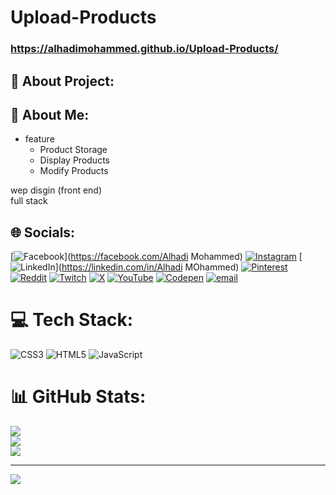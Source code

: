 # Upload-Products

### https://alhadimohammed.github.io/Upload-Products/


## 💫 About Project:


## 💫 About Me:
- feature 
  - Product Storage
  - Display Products
  - Modify Products



  
wep disgin (front end)<br>full stack


## 🌐 Socials:
[![Facebook](https://img.shields.io/badge/Facebook-%231877F2.svg?logo=Facebook&logoColor=white)](https://facebook.com/Alhadi Mohammed) [![Instagram](https://img.shields.io/badge/Instagram-%23E4405F.svg?logo=Instagram&logoColor=white)](https://instagram.com/its__hodhod) [![LinkedIn](https://img.shields.io/badge/LinkedIn-%230077B5.svg?logo=linkedin&logoColor=white)](https://linkedin.com/in/Alhadi MOhammed) [![Pinterest](https://img.shields.io/badge/Pinterest-%23E60023.svg?logo=Pinterest&logoColor=white)](https://pinterest.com/hudhod) [![Reddit](https://img.shields.io/badge/Reddit-%23FF4500.svg?logo=Reddit&logoColor=white)](https://reddit.com/user/AlhadiMOhammed) [![Twitch](https://img.shields.io/badge/Twitch-%239146FF.svg?logo=Twitch&logoColor=white)](https://twitch.tv/alhadimohammed) [![X](https://img.shields.io/badge/X-black.svg?logo=X&logoColor=white)](https://x.com/@Alhadi_Hudhod) [![YouTube](https://img.shields.io/badge/YouTube-%23FF0000.svg?logo=YouTube&logoColor=white)](https://youtube.com/@www.youtube.com/@hudhod) [![Codepen](https://img.shields.io/badge/Codepen-000000?logo=codepen&logoColor=white)](https://codepen.io/alhadi) [![email](https://img.shields.io/badge/Email-D14836?logo=gmail&logoColor=white)](mailto:alhadiharrn@gmail.com) 

# 💻 Tech Stack:
![CSS3](https://img.shields.io/badge/css3-%231572B6.svg?style=for-the-badge&logo=css3&logoColor=white) ![HTML5](https://img.shields.io/badge/html5-%23E34F26.svg?style=for-the-badge&logo=html5&logoColor=white) ![JavaScript](https://img.shields.io/badge/javascript-%23323330.svg?style=for-the-badge&logo=javascript&logoColor=%23F7DF1E)
# 📊 GitHub Stats:
![](https://github-readme-stats.vercel.app/api?username=AlhadiMOhammed&theme=dark&hide_border=false&include_all_commits=false&count_private=false)<br/>
![](https://nirzak-streak-stats.vercel.app/?user=AlhadiMOhammed&theme=dark&hide_border=false)<br/>
![](https://github-readme-stats.vercel.app/api/top-langs/?username=AlhadiMOhammed&theme=dark&hide_border=false&include_all_commits=false&count_private=false&layout=compact)

---
[![](https://visitcount.itsvg.in/api?id=AlhadiMOhammed&icon=0&color=0)](https://visitcount.itsvg.in)

<!-- Proudly created with GPRM ( https://gprm.itsvg.in ) -->
